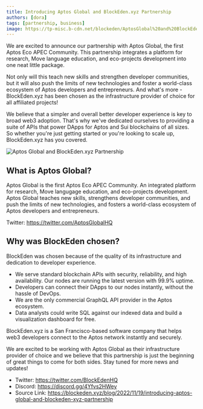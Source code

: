 ```yaml
---
title: Introducing Aptos Global and BlockEden.xyz Partnership
authors: [dora]
tags: [partnership, business]
image: https://tp-misc.b-cdn.net/blockeden/AptosGlobal%20and%20BlockEden.xyz.png
---
```


We are excited to announce our partnership with Aptos Global, the first Aptos Eco APEC Community. This partnership integrates a platform for research, Move language education, and eco-projects development into one neat little package.

Not only will this teach new skills and strengthen developer communities, but it will also push the limits of new technologies and foster a world-class ecosystem of Aptos developers and entrepreneurs. And what's more - BlockEden.xyz has been chosen as the infrastructure provider of choice for all affiliated projects!

We believe that a simpler and overall better developer experience is key to broad web3 adoption. That's why we've dedicated ourselves to providing a suite of APIs that power DApps for Aptos and Sui blockchains of all sizes. So whether you're just getting started or you're looking to scale up, BlockEden.xyz has you covered.

![Aptos Global and BlockEden.xyz Partnership](https://tp-misc.b-cdn.net/blockeden/AptosGlobal%20and%20BlockEden.xyz.png)


## What is Aptos Global?

Aptos Global is the first Aptos Eco APEC Community. An integrated platform for research, Move langugage education, and eco-projects development. Aptos Global teaches new skills, strengthens developer communities, and push the limits of new technologies, and fosters a world-class ecosystem of Aptos developers and entrepreneurs.

Twitter: https://twitter.com/AptosGlobalHQ

## Why was BlockEden chosen?

BlockEden was chosen because of the quality of its infrastructure and dedication to developer experience.

- We serve standard blockchain APIs with security, reliability, and high availability. Our nodes are running the latest version with 99.9% uptime.
- Developers can connect their DApps to our nodes instantly, without the hassle of DevOps.
- We are the only commercial GraphQL API provider in the Aptos ecosystem.
- Data analysts could write SQL against our indexed data and build a visualization dashboard for free.

BlockEden.xyz is a San Francisco-based software company that helps web3 developers connect to the Aptos network instantly and securely.

We are excited to be working with Aptos Global as their infrastructure provider of choice and we believe that this partnership is just the beginning of great things to come for both sides. Stay tuned for more news and updates!

* Twitter: https://twitter.com/BlockEdenHQ
* Discord: https://discord.gg/4Yfvs2HWey
* Source Link: https://blockeden.xyz/blog/2022/11/19/introducing-aptos-global-and-blockeden-xyz-partnership
